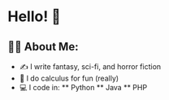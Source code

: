 # Hello! :wave:

## :person_bald: About Me: 

* ✍️ I write fantasy, sci-fi, and horror fiction
* 🧮 I do calculus for fun (really)
* 💻 I code in:
** Python
** Java
** PHP
